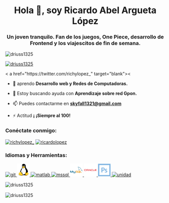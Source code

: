 <h1 align="center">Hola 👋, soy Ricardo Abel Argueta López</h1>
<h3 align="center">Un joven tranquilo. Fan de los juegos, One Piece, desarrollo de Frontend y los viajescitos de fin de semana.</h3>

<p align="left"> <img src="https://komarev.com/ghpvc/?username=driuss1325&label =Perfil%20vistas&color=0e75b6&estilo=plano" alt="driuss1325" /> </p>

<p align="izquierda"> <a href="https://github.com/ryo-ma/github-perfil-trofeo "><img src="https://github-perfil-trofeo.vercel.app/?username=driuss1325" alt="driuss1325" /></a> </p>

<p align="left"> < a href="https://twitter.com/richylopez_" target="blank"><



- 🌱 aprendo **Desarrollo web y Redes de Computadoras.**

- 🤝 Estoy buscando ayuda con **Aprendizaje sobre red Gpon.**

- 📫 Puedes contactarme en **skyfall1321@gmail.com**

- ⚡ Actitud **¡ ¡Siempre al 100!**

<h3 align="left">Conéctate conmigo:</h3>
<p align="left">
<a href="https://twitter.com/richylopez_" target="blank" ><img align="center" src="https://raw.githubusercontent.com/rahuldkjain/github-profile-readme-generator/master/src/images/icons/Social/twitter.svg" alt="richylopez_" alto="30" ancho="40" /></a>
<a href="https://www.youtube.com/c/ricardolopez" target="blank"><img align="center" src="https://raw.githubusercontent.com/rahuldkjain/github-profile -readme-generator/master/src/images/icons/Social/youtube.svg" alt="ricardolopez" height="30" width="40" /></a>
</p>

<h3 align="left" ">Idiomas y Herramientas:</h3>
<p align="left"> <a href="https://git-scm.com/" target="_blank" rel="noreferrer"> <img src="https://www.vectorlogo.zone/ logos/git-scm/git-scm-icon.svg" alt="git" width="40" height="40"/> </a> <a href="https://www.linux.org/ " target="_blank" rel="noreferrer"> <img src="https://raw.githubusercontent.com/devicons/devicon/master/icons/linux/linux-original.svg" alt="linux" width= "40" height="40"/> </a> <a href="https://www.mathworks.com/" target="_blank" rel="noreferrer"> <img src="https:// subir.wikimedia.org/wikipedia/commons/2/21/Matlab_Logo.png" alt="matlab" width="40" height="40"/> </a> <a href="https://www.microsoft.com/ en-us/sql-server" target="_blank" rel="noreferrer"> <img src="https://www.svgrepo.com/show/303229/microsoft-sql-server-logo.svg" alt= "mssql" width="40" height="40"/> </a> <a href="https://www.mysql.com/" target="_blank" rel="noreferrer"> <img src= "https://raw.githubusercontent.com/devicons/devicon/master/icons/mysql/mysql-original-wordmark.svg" alt="mysql" width="40" height="40"/> </a> <a href="https://www.oracle.com/" target="_blank" rel="noreferrer"> <img src="https://raw.githubusercontent.com/devicons/devicon/master/icons/oracle/oracle-original.svg" alt=" oracle" width="40" height="40"/> </a> <a href="https://www.photoshop.com/en" target="_blank" rel="noreferrer"> <img src= "https://raw.githubusercontent.com/devicons/devicon/master/icons/photoshop/photoshop-line.svg" alt="photoshop" width="40" height="40"/> </a> <a href="https://unity.com/" target="_blank" rel="noreferrer"> <img src="https://www.vectorlogo.zone/logos/unity3d/unity3d-icon.svg" alt= "unidad" ancho="40" altura="40"/> </a> </p>

<p><img align="center" src="https://github-readme-stats.vercel.app/api/top-langs?username=driuss1325&show_icons=true&locale=en&layout=compact" alt="driuss1325" /> </p>

<p><img align="center" src="https://github-readme-streak-stats.herokuapp.com/?user=driuss1325&" alt="driuss1325" /></p>
